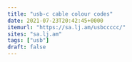 ```yaml
---
title: "usb-c cable colour codes"
date: 2021-07-23T20:42:45+0000
itemurl: "https://sa.lj.am/usbccccc/"
sites: "sa.lj.am"
tags: ["usb"]
draft: false
---
```

